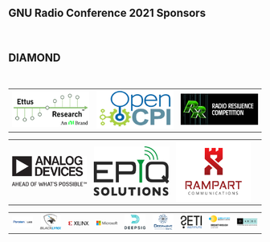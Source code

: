 ## GNU Radio Conference 2021 Sponsors
<table>
  <tr>
    <br>
    <h2 class="u_cent">DIAMOND</h2>
    <br>
    <td> <img src="grcon21_logos/Ettus_NI_Lockup_COLOR_trim.jpg" width=400px></td>
    <td> <img src="grcon21_logos/opencpi2.png" width=400px></td>
    <td> <img src="grcon21_logos/RadioResilience_Monogram_wText.png" width=400px></td>
   </tr> 
</table>
<table width=600px style="border:0px;margin-left:auto;margin-right:auto;">
   <tr>
      <td><img src="./grcon21_logos/Analog_Devices_Logo.svg" width=300px></td>
      <td><img src="./grcon21_logos/epiq.png" width=300px></td>
      <td><img src="./grcon21_logos/Comm-Logo-RGB.jpg" width=300px></td>
      <td></td>
  </tr>
</table>
<table>
  <tr>
      <td><img src="./grcon21_logos/Peraton%20Labs%20logo-trimmed.png" width=200px></td>
      <td><img src="./grcon21_logos/blacklynx_rect.png" width=200px></td>
      <td><img src="./grcon21_logos/xilinx.png" width=200px></td>
      <td><img src="./grcon21_logos/Microsoft.png" width=200px></td>
      <td><img src="./grcon21_logos/deepsig_trim.png" width=200px></td>
      <td><img src="./grcon21_logos/deepwave_trim.png" width=200px></td>
      <td><img src="./grcon21_logos/seti_institute.png" width=200px></td>
      <td><img src="./grcon21_logos/bsrc_bl_logo.png" width=200px></td>
      <td><img src="./grcon21_logos/ARDC_trim.png" width=200px></td>
  </tr>
</table>
